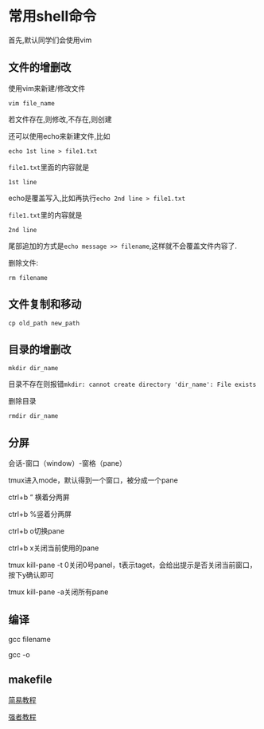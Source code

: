 # 常用shell命令

首先,默认同学们会使用vim

## 文件的增删改

使用vim来新建/修改文件

```
vim file_name
```

若文件存在,则修改,不存在,则创建

还可以使用echo来新建文件,比如

```
echo 1st line > file1.txt
```

`file1.txt`里面的内容就是

```
1st line
```

echo是覆盖写入,比如再执行`echo 2nd line > file1.txt`

`file1.txt`里的内容就是

```
2nd line
```

尾部追加的方式是`echo message >> filename`,这样就不会覆盖文件内容了.

删除文件:

```
rm filename
```

## 文件复制和移动

```
cp old_path new_path
```

## 目录的增删改

```
mkdir dir_name
```

目录不存在则报错`mkdir: cannot create directory 'dir_name': File exists`

删除目录

```
rmdir dir_name
```

## 分屏

会话-窗口（window）-窗格（pane）

tmux进入mode，默认得到一个窗口，被分成一个pane

ctrl+b “ 横着分两屏

ctrl+b %竖着分两屏

ctrl+b o切换pane

ctrl+b x关闭当前使用的pane

tmux kill-pane -t 0关闭0号panel，t表示taget，会给出提示是否关闭当前窗口，按下y确认即可

tmux kill-pane -a关闭所有pane

## 编译

gcc filename

gcc -o

## makefile

[简易教程](https://www.bilibili.com/video/BV1Mx411m7fm)

[强者教程](https://seisman.github.io/how-to-write-makefile/introduction.html)
